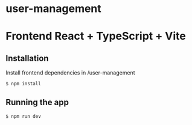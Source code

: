 # user-management

# Frontend React + TypeScript + Vite

## Installation

Install frontend dependencies in /user-management

```bash
$ npm install
```

## Running the app

```bash
$ npm run dev
```
